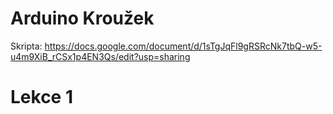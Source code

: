 # Arduino Kroužek
Skripta: https://docs.google.com/document/d/1sTgJqFl9gRSRcNk7tbQ-w5-u4m9XiB_rCSx1p4EN3Qs/edit?usp=sharing

# Lekce 1


